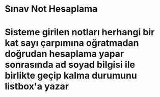 # Sınav Not Hesaplama
# Sisteme girilen notları herhangi bir kat sayı çarpımına oğratmadan doğrudan hesaplama yapar sonrasında ad soyad bilgisi ile birlikte geçip kalma durumunu listbox'a yazar